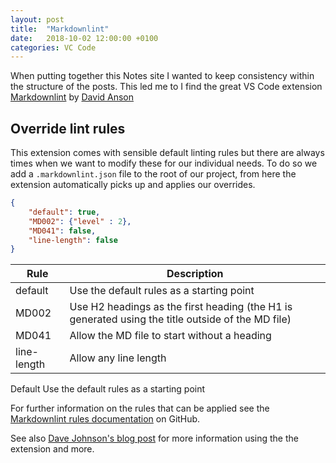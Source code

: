 ```yaml
---
layout: post
title:  "Markdownlint"
date:   2018-10-02 12:00:00 +0100
categories: VC Code
---
```


When putting together this Notes site I wanted to keep consistency within the structure of the posts. This led me to I find the great VS Code extension [Markdownlint](https://github.com/DavidAnson/markdownlint) by [David Anson](https://github.com/DavidAnson)

## Override lint rules

This extension comes with sensible default linting rules but there are always times when we want to modify these for our individual needs. To do so we add a `.markdownlint.json` file to the root of our project, from here the extension automatically picks up and applies our overrides.

```json
{
    "default": true,
    "MD002": {"level" : 2},
    "MD041": false,
    "line-length": false
}
```

| Rule | Description |
| --- | ------------ |
| default | Use the default rules as a starting point |
| MD002 | Use H2 headings as the first heading (the H1 is generated using the title outside of the MD file) |
| MD041 | Allow the MD file to start without a heading |
| line-length |  Allow any line length |

Default Use the default rules as a starting point

For further information on the rules that can be applied see the [Markdownlint rules documentation](https://github.com/DavidAnson/markdownlint/blob/master/doc/Rules.md) on GitHub.

See also [Dave Johnson's blog post](https://thisdavej.com/build-an-amazing-markdown-editor-using-visual-studio-code-and-pandoc/) for more information using the the extension and more.